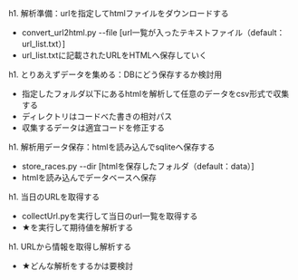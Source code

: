 
h1. 解析準備：urlを指定してhtmlファイルをダウンロードする
* convert_url2html.py --file [url一覧が入ったテキストファイル（default：url_list.txt）]
 * url_list.txtに記載されたURLをHTMLへ保存していく

h1. とりあえずデータを集める：DBにどう保存するか検討用
* 指定したフォルダ以下にあるhtmlを解析して任意のデータをcsv形式で収集する
 * ディレクトリはコードべた書きの相対パス
 * 収集するデータは適宜コードを修正する

h1. 解析用データ保存：htmlを読み込んでsqliteへ保存する
* store_races.py --dir [htmlを保存したフォルダ（default：data）]
 * htmlを読み込んでデータベースへ保存

h1. 当日のURLを取得する
* collectUrl.pyを実行して当日のurl一覧を取得する
* ★を実行して期待値を解析する

h1. URLから情報を取得し解析する
* ★どんな解析をするかは要検討
